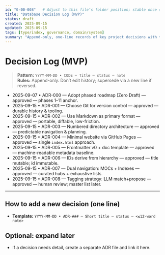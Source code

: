 ```yaml
---
id: "0-00-008"   # Adjust to this file’s folder position; stable once set.
title: "Database Decision Log (MVP)"
status: draft
created: 2025-09-15
updated: 2025-09-15
tags: [type/index, governance, domain/system]
summary: "Append-only, one-line records of key project decisions with terse rationale."
---
```


# Decision Log (MVP)

> **Pattern:** `YYYY-MM-DD • CODE — Title — status — note`  
> **Rules:** Append-only. Don’t edit history; supersede via a new line if reversed.

- 2025-09-07 • ADR-000 — Adopt phased roadmap (Zero Draft) — approved — phases 1–11 anchor.
- 2025-09-15 • ADR-001 — Choose Git for version control — approved — durable history & tooling.
- 2025-09-15 • ADR-002 — Use Markdown as primary format — approved — portable, diffable, low-friction.
- 2025-09-15 • ADR-003 — Numbered directory architecture — approved — predictable navigation & planning.
- 2025-09-15 • ADR-004 — Minimal website via GitHub Pages — approved — single `index.html` approach.
- 2025-09-15 • ADR-005 — Frontmatter v0 + doc template — approved — machine-readable metadata baseline.
- 2025-09-15 • ADR-006 — IDs derive from hierarchy — approved — title mutable; id immutable.
- 2025-09-15 • ADR-007 — Dual navigation: MOCs + Indexes — approved — curated hubs + exhaustive lists.
- 2025-09-15 • ADR-008 — Tagging strategy: LLM match+propose — approved — human review; master list later.
---

## How to add a new decision (one line)
- **Template:** `YYYY-MM-DD • ADR-### — Short title — status — <≤12-word note>`

## Optional: expand later
- If a decision needs detail, create a separate ADR file and link it here.
